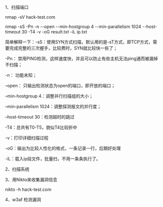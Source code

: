 1、扫描端口

nmap -sV hack-test.com



nmap -sS -Pn -n --open --min-hostgroup 4 --min-parallelism 1024 --host-timeout 30 -T4 -v -oG result.txt -iL ip.txt

简单解释一下：-sS：使用SYN方式扫描，默认用的是-sT方式，即TCP方式，需要完成完整的三次握手，比较费时，SYN就比较快一些了；

-Pn： 禁用PING检测，这样速度快，并且可以防止有些主机无法ping通而被漏掉不扫描；

-n： 功能未知；

–open： 只输出检测状态为open的端口，即开放的端口；

–min-hostgroup 4：调整并行扫描组的大小；

–min-parallelism 1024：调整探测报文的并行度；

–host-timeout 30：检测超时的跳过

-T4：总共有T0-T5，貌似T4比较折中

-v：打印详细扫描过程

-oG：输出为比较人性化的格式，一条记录一行，后期好处理

-iL：载入ip段文件，批量扫，不用一条条执行了。



2、扫描系统



3、用Nikto来收集漏洞信息

nikto -h hack-test.com



4、w3af 检测漏洞


